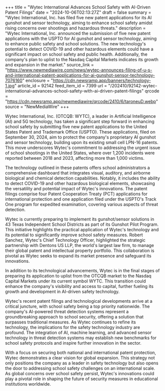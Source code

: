 +++
title = "Wytec International Advances School Safety with AI-Driven Patent Filings"
date = "2024-10-06T02:13:27Z"
draft = false
summary = "Wytec International, Inc. has filed five new patent applications for its AI gunshot and sensor technology, aiming to enhance school safety amidst rising concerns over shootings and hazardous threats."
description = "Wytec International, Inc. announced the submission of five new patent applications with the USPTO for AI gunshot and sensor technology, aiming to enhance public safety and school solutions. The new technology's potential to detect COVID-19 and other hazardous elements could have a significant impact on school safety and public health. Additionally, the company's plan to uplist to the Nasdaq Capital Markets indicates its growth and expansion in the market."
source_link = "https://www.newmediawire.com/news/wytec-announces-filing-of-u-s-and-international-patent-applications-for-ai-gunshot-sensor-technology-7076160"
enclosure = "https://cdn.newsramp.app/banners/technology-1.jpg"
article_id = 92142
feed_item_id = 7399
url = "/202410/92142-wytec-international-advances-school-safety-with-ai-driven-patent-filings"
qrcode = "https://cdn.newsramp.app/newmediawire/qrcode/2410/6/taroneuD.webp"
source = "NewMediaWire"
+++

<p>Wytec International, Inc. (OTCQB: WYTC), a leader in Artificial Intelligence (AI) and 5G technology, has taken a significant step forward in enhancing school safety by submitting five new patent applications to the United States Patent and Trademark Office (USPTO). These applications, filed on September 30, 2024, aim to protect the company's proprietary AI gunshot and sensor technology, building upon its existing small cell LPN-16 patents. This move underscores Wytec's commitment to addressing the urgent issue of school shootings in the United States, where over 1,200 incidents were reported between 2018 and 2023, affecting more than 1,000 victims.</p><p>The technology outlined in these patents offers school administrators a comprehensive dashboard that integrates visual, auditory, and airborne biological and chemical detection capabilities. Notably, it includes the ability to detect COVID-19 and other hazardous biological elements, showcasing the versatility and potential impact of Wytec's innovations. The patent filings comprise four Patent Cooperation Treaty (PCT) applications for international protection and one application filed under the USPTO's Track One program for expedited examination, covering various aspects of threat detection.</p><p>Wytec is currently preparing to implement its gunshot/sensor solutions in 43 Texas Independent School Districts as part of its Gunshot Pilot Program. This initiative highlights the practical application of Wytec's technology and its potential to significantly improve school safety measures. Robert Sanchez, Wytec's Chief Technology Officer, highlighted the strategic partnership with Dentons US LLP, the world's largest law firm, to manage their global patent and intellectual property portfolio. This collaboration is pivotal as Wytec seeks to expand its market presence and safeguard its innovations.</p><p>In addition to its technological advancements, Wytec is in the final stages of preparing its application to uplist from the OTCQB market to the Nasdaq Capital Markets under its current symbol WYTC. This transition could enhance the company's visibility and access to capital, further fueling its growth and development in AI-driven safety technology.</p><p>Wytec's recent patent filings and technological developments arrive at a critical juncture, with school safety being a top priority nationwide. The company's AI-powered threat detection systems represent a groundbreaking approach to school security, offering a solution that surpasses traditional measures. As Wytec continues to refine its technology, the implications for the safety technology industry are profound. The integration of AI, machine learning, and advanced sensor technology in threat detection systems may establish new benchmarks for school safety protocols and inspire further innovation in the sector.</p><p>With a focus on securing both national and international patent protection, Wytec demonstrates a clear vision for global expansion. This strategy not only positions the company as a leader in safety technology but also opens the door to addressing school safety challenges on an international scale. As global concerns over school safety persist, Wytec's innovations could play a pivotal role in shaping the future of security measures in educational institutions worldwide.</p>